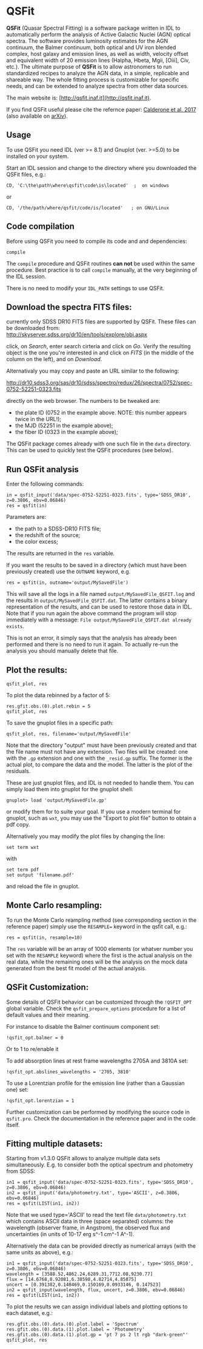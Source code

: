 # QSFit

**QSFit** (Quasar Spectral Fitting) is a software package written in IDL to automatically perform the analysis of Active Galactic Nuclei (AGN) optical spectra. The software provides luminosity estimates for the AGN continuum, the Balmer continuum, both optical and UV iron
blended complex, host galaxy and emission lines, as well as width, velocity offset and equivalent width of 20 emission lines (Halpha, Hbeta, Mgii, [Oiii], Civ, etc.).  The ultimate purpose of **QSFit** is to allow astronomers to run standardized recipes to analyze the AGN
data, in a simple, replicable and shareable way. The whole fitting process is customizable for specific needs, and can be extended to analyze spectra from other data sources.

The main website is: [http://qsfit.inaf.it](http://qsfit.inaf.it).

If you find QSFit useful please cite the refernce paper: [Calderone et al. 2017](http://adsabs.harvard.edu/abs/2017MNRAS.472.4051C) (also available on [arXiv](
https://arxiv.org/abs/1612.01580)).


## Usage

To use QSFit you need IDL (ver >= 8.1) and Gnuplot (ver. >=5.0) to be installed on your system.

Start an IDL session and change to the directory where you downloaded the QSFit files, e.g.:
```idl
CD, 'C:\the\path\where\qsfit\code\is\located'  ;  on windows
```
or
```idl
CD, '/the/path/where/qsfit/code/is/located'   ; on GNU/Linux
```

## Code compilation

Before using QSFit you need to compile its code and and dependencies:
```idl
compile
```

The `compile` procedure and QSFit routines **can not** be used within the same procedure.  Best practice is to call `compile` manually, at the very beginning of the IDL session.

There is no need to modify your `IDL_PATH` settings to use QSFit.

## Download the spectra FITS files:

currently only SDSS DR10 FITS files are supported by QSFit.  These
files can be downloaded from:
http://skyserver.sdss.org/dr10/en/tools/explore/obj.aspx

click, on *Search*, enter search cirteria and click on *Go*.  Verify the resulting object is the one you're interested in and click on *FITS* (in the middle of the column on the left), and on *Download*.

Alternativaly you may copy and paste an URL similar to the following:

http://dr10.sdss3.org/sas/dr10/sdss/spectro/redux/26/spectra/0752/spec-0752-52251-0323.fits

directly on the web browser.  The numbers to be tweaked are:
- the plate ID (0752 in the example above. NOTE: this number appears twice in the URL!);
- the MJD (52251 in the example above);
- the fiber ID (0323 in the example above);

The QSFit package comes already with one such file in the `data` directory.  This can be used to quickly test the QSFit procedures (see below).

## Run QSFit analysis

Enter the following commands:
```idl
in = qsfit_input('data/spec-0752-52251-0323.fits', type='SDSS_DR10', z=0.3806, ebv=0.06846)
res = qsfit(in)
```

Parameters are:
 - the path to a SDSS-DR10 FITS file;
 - the redshift of the source;
 - the color excess;

The results are returned in the `res` variable.

If you want the results to be saved in a directory (which must have been previously created) use the `OUTNAME` keyword, e.g.
```idl
res = qsfit(in, outname='output/MySavedFile')
```

This will save all the logs in a file named `output/MySavedFile_QSFIT.log` and the results in `output/MySavedFile_QSFIT.dat`.  The latter contains a binary representation of the results, and can be used to restore those data in IDL.  Note that if you run again the above command the program will stop immediately with a message: `File output/MySavedFile_QSFIT.dat already exists`.

This is not an error, it simply says that the analysis has already been performed and there is no need to run it again.  To actually re-run the analysis you should manually delete that file.

## Plot the results:
```idl
qsfit_plot, res
```

To plot the data rebinned by a factor of 5:
```idl
res.gfit.obs.(0).plot.rebin = 5
qsfit_plot, res
```

To save the gnuplot files in a specific path:
```idl
qsfit_plot, res, filename='output/MySavedFile'
```

Note that the directory "output" must have been previously created and that the file name must not have any extension.  Two files will be created: one with the `.gp` extension and one with the `_resid.gp` suffix.  The former is the actual plot, to compare the data and the model.  The latter is the plot of the residuals.

These are just gnuplot files, and IDL is not needed to handle them. You can simply load them into gnuplot for the gnuplot shell:
```
gnuplot> load 'output/MySavedFile.gp'
```
or modify them for to suite your goal.  If you use a modern terminal for gnuplot, such as `wxt`, you may use the "Export to plot file" button to obtain a pdf copy.

Alternatively you may modify the plot files by changing the line:
```
set term wxt
```
with
```
set term pdf
set output 'filename.pdf'
```
and reload the file in gnuplot.

## Monte Carlo resampling:

To run the Monte Carlo reampling method (see corresponding section in the reference paper) simply use the `RESAMPLE=` keyword in the qsfit call, e.g.:
```idl
res = qsfit(in, resample=10)
```
The `res` variable will be an array of 1000 elements (or whatver number you set with the `RESAMPLE` keyword) where the first is the actual analysis on the real data, while the remaining ones will be the analysis on the mock data generated from the best fit model of the actual analysis.

## QSFit Customization:
Some details of QSFit behavior can be customized through the `!QSFIT_OPT` global variable.  Check the `qsfit_prepare_options` procedure for a list of default values and their meaning.

For instance to disable the Balmer continuum component set:
```idl
!qsfit_opt.balmer = 0
```
Or to 1 to re/enable it

To add absorption lines at rest frame wavelengths 2705A and 3810A set:
```
!qsfit_opt.abslines_wavelengths = '2705, 3810'
```

To use a Lorentzian profile for the emission line (rather than a Gaussian one) set:
```idl
!qsfit_opt.lorentzian = 1
```

Further customization can be performed by modifying the source code in `qsfit.pro`.  Check the documentation in the reference paper and in the code itself.


## Fitting multiple datasets:

Starting from v1.3.0 QSFit allows to analyze multiple data sets simultaneously.  E.g. to consider both the optical spectrum and photometry from SDSS:
```idl
in1 = qsfit_input('data/spec-0752-52251-0323.fits', type='SDSS_DR10', z=0.3806, ebv=0.06846)
in2 = qsfit_input('data/photometry.txt', type='ASCII', z=0.3806, ebv=0.06846)
res = qsfit(LIST(in1, in2))
```
Note that we used type='ASCII' to read the text file `data/photometry.txt` which contains ASCII data in three (space
separated) columns: the wavelength (observer frame, in Angstrom), the observed flux and uncertainties (in units of 10-17 erg s^-1 cm^-1 A^-1).

Alternatively the data can be provided directly as numerical arrays (with the same units as above), e.g.:
```idl
in1 = qsfit_input('data/spec-0752-52251-0323.fits', type='SDSS_DR10', z=0.3806, ebv=0.06846)
wavelength = [3588.52,4862.24,6289.31,7712.08,9230.77]
flux = [14.6768,8.92081,6.38598,4.82714,4.85875]
uncert = [0.391382,0.148469,0.150169,0.0933146, 0.147523]
in2 = qsfit_input(wavelength, flux, uncert, z=0.3806, ebv=0.06846)
res = qsfit(LIST(in1, in2))
```

To plot the results we can assign individual labels and plotting
options to each dataset, e.g.:
```idl
res.gfit.obs.(0).data.(0).plot.label = 'Spectrum'
res.gfit.obs.(0).data.(1).plot.label = 'Photometry'
res.gfit.obs.(0).data.(1).plot.gp = 'pt 7 ps 2 lt rgb "dark-green"'
qsfit_plot, res
```

